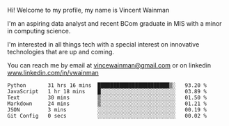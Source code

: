 Hi! Welcome to my profile, my name is Vincent Wainman

I'm an aspiring data analyst and recent BCom graduate in MIS with a minor in computing science. 

I'm interested in all things tech with a special interest on innovative technologies that are up and coming.

You can reach me by email at vincewainman@gmail.com or on linkedin www.linkedin.com/in/vwainman

<!--START_SECTION:waka-->

```text
Python       31 hrs 16 mins  ███████████████████████▒░   93.20 %
JavaScript   1 hr 18 mins    █░░░░░░░░░░░░░░░░░░░░░░░░   03.89 %
Text         30 mins         ▒░░░░░░░░░░░░░░░░░░░░░░░░   01.50 %
Markdown     24 mins         ▒░░░░░░░░░░░░░░░░░░░░░░░░   01.21 %
JSON         3 mins          ░░░░░░░░░░░░░░░░░░░░░░░░░   00.19 %
Git Config   0 secs          ░░░░░░░░░░░░░░░░░░░░░░░░░   00.02 %
```

<!--END_SECTION:waka-->
